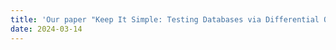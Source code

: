 ```yaml
---
title: 'Our paper "Keep It Simple: Testing Databases via Differential Query Plans" was accepted at SIGMOD 2024.'
date: 2024-03-14
---
```

